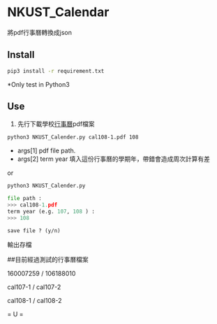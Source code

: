 # **NKUST_Calendar**

將pdf行事曆轉換成json

## Install

```bash
pip3 install -r requirement.txt
```

*Only test in Python3

## Use

1. 先行下載學校[行事曆](https://www.nkust.edu.tw/p/404-1000-4622.php)pdf檔案



```bash
python3 NKUST_Calender.py cal108-1.pdf 108
```

* args[1]  pdf file path.
* args[2] term year 填入這份行事曆的學期年，帶錯會造成周次計算有差

or 

```python
python3 NKUST_Calender.py

file path : 
>>> cal108-1.pdf
term year (e.g. 107, 108 ) :
>>> 108
```



```
save file ? (y/n) 
```



輸出存檔



##目前經過測試的行事曆檔案 

160007259 / 106188010

cal107-1  / cal107-2 

cal108-1 / cal108-2

= U = 



